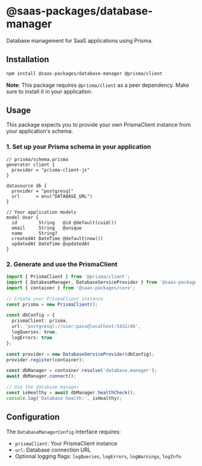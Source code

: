 # @saas-packages/database-manager

Database management for SaaS applications using Prisma.

## Installation

```bash
npm install @saas-packages/database-manager @prisma/client
```

**Note**: This package requires `@prisma/client` as a peer dependency. Make sure to install it in your application.

## Usage

This package expects you to provide your own PrismaClient instance from your application's schema.

### 1. Set up your Prisma schema in your application

```prisma
// prisma/schema.prisma
generator client {
  provider = "prisma-client-js"
}

datasource db {
  provider = "postgresql"
  url      = env("DATABASE_URL")
}

// Your application models
model User {
  id        String   @id @default(cuid())
  email     String   @unique
  name      String?
  createdAt DateTime @default(now())
  updatedAt DateTime @updatedAt
}
```

### 2. Generate and use the PrismaClient

```typescript
import { PrismaClient } from '@prisma/client';
import { DatabaseManager, DatabaseServiceProvider } from '@saas-packages/database-manager';
import { container } from '@saas-packages/core';

// Create your PrismaClient instance
const prisma = new PrismaClient();

const dbConfig = {
  prismaClient: prisma,
  url: 'postgresql://user:pass@localhost:5432/db',
  logQueries: true,
  logErrors: true
};

const provider = new DatabaseServiceProvider(dbConfig);
provider.register(container);

const dbManager = container.resolve('database.manager');
await dbManager.connect();

// Use the database manager
const isHealthy = await dbManager.healthCheck();
console.log('Database health:', isHealthy);
```

## Configuration

The `DatabaseManagerConfig` interface requires:

- `prismaClient`: Your PrismaClient instance
- `url`: Database connection URL
- Optional logging flags: `logQueries`, `logErrors`, `logWarnings`, `logInfo`